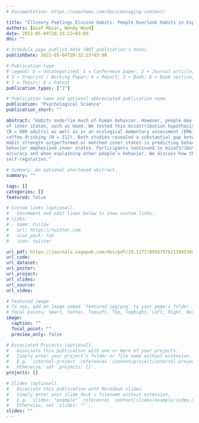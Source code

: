 ```yaml
---
# Documentation: https://wowchemy.com/docs/managing-content/

title: "Illusory Feelings Elusive Habits: People Overlook Habits in Explanations of Behavior"
authors: [Asaf Mazar, Wendy Wood]
date: 2022-05-04T20:33:22+03:00
doi: ""

# Schedule page publish date (NOT publication's date).
publishDate: 2022-05-04T20:33:22+03:00

# Publication type.
# Legend: 0 = Uncategorized; 1 = Conference paper; 2 = Journal article;
# 3 = Preprint / Working Paper; 4 = Report; 5 = Book; 6 = Book section;
# 7 = Thesis; 8 = Patent
publication_types: ["2"]

# Publication name and optional abbreviated publication name.
publication: "Psychological Science"
publication_short: ""

abstract: "Habits underlie much of human behavior. However, people may prefer agentic accounts that overlook habits in favor
of inner states, such as mood. We tested this misattribution hypothesis in an online experiment of helping behavior
(N = 809 adults) as well as in an ecological momentary assessment (EMA) study of U.S. college students’ everyday
coffee drinking (N = 112). Both studies revealed a substantial gap between perceived and actual drivers of behavior:
Habit strength outperformed or matched inner states in predicting behavior, but participants’ explanations of their
behavior emphasized inner states. Participants continued to misattribute habits to inner states when incentivized for
accuracy and when explaining other people’s behavior. We discuss how this misperception could adversely influence
self-regulation."

# Summary. An optional shortened abstract.
summary: ""

tags: []
categories: []
featured: false

# Custom links (optional).
#   Uncomment and edit lines below to show custom links.
# links:
# - name: Follow
#   url: https://twitter.com
#   icon_pack: fab
#   icon: twitter

url_pdf: https://journals.sagepub.com/doi/pdf/10.1177/09567976211045345?casa_token=WKzPM4xUVfEAAAAA:a67232QBl7466yRT3kqFGfJqhg3NlcXiRIfsyjyZnPSCmhMjBcWrKiLatMJyrdye9j5dx0IfPMQr
url_code:
url_dataset:
url_poster:
url_project:
url_slides:
url_source:
url_video:

# Featured image
# To use, add an image named `featured.jpg/png` to your page's folder.
# Focal points: Smart, Center, TopLeft, Top, TopRight, Left, Right, BottomLeft, Bottom, BottomRight.
image:
  caption: ""
  focal_point: ""
  preview_only: false

# Associated Projects (optional).
#   Associate this publication with one or more of your projects.
#   Simply enter your project's folder or file name without extension.
#   E.g. `internal-project` references `content/project/internal-project/index.md`.
#   Otherwise, set `projects: []`.
projects: []

# Slides (optional).
#   Associate this publication with Markdown slides.
#   Simply enter your slide deck's filename without extension.
#   E.g. `slides: "example"` references `content/slides/example/index.md`.
#   Otherwise, set `slides: ""`.
slides: ""
---
```

